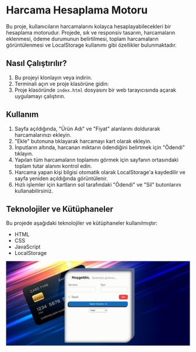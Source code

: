 # Harcama Hesaplama Motoru

Bu proje, kullanıcıların harcamalarını kolayca hesaplayabilecekleri bir hesaplama motorudur. Projede, sık ve responsiv tasarım, harcamaların eklenmesi, ödeme durumunun belirtilmesi, toplam harcamaların görüntülenmesi ve LocalStorage kullanımı gibi özellikler bulunmaktadır. 

## Nasıl Çalıştırılır?

1. Bu projeyi klonlayın veya indirin.
2. Terminali açın ve proje klasörüne gidin:
3. Proje klasöründe `index.html` dosyasını bir web tarayıcısında açarak uygulamayı çalıştırın.

## Kullanım

1. Sayfa açıldığında, "Ürün Adı" ve "Fiyat" alanlarını doldurarak harcamalarınızı ekleyin.
2. "Ekle" butonuna tıklayarak harcamayı kart olarak ekleyin.
3. İnputların altında, harcanan miktarın ödendiğini belirtmek için "Ödendi"  tıklayın.
4. Yapılan tüm harcamaların toplamını görmek için sayfanın ortasındaki toplam tutar alanını kontrol edin.
5. Harcama yapan kişi bilgisi otomatik olarak LocalStorage'a kaydedilir ve sayfa yeniden açıldığında görüntülenir.
6. Hızlı işlemler için kartların sol tarafındaki "Ödendi" ve "Sil" butonlarını kullanabilirsiniz.


## Teknolojiler ve Kütüphaneler

Bu projede aşağıdaki teknolojiler ve kütüphaneler kullanılmıştır:

- HTML
- CSS
- JavaScript
- LocalStorage


![Harcama Hesaplama Motoru](expense.gif)
